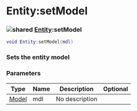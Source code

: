 # Entity:setModel

### ![shared](../../home/entity/.gitbook/assets/shared.png) [Entity](../../home/entity/home/Entity/):setModel

```lua
void Entity:setModel(mdl)
```

### Sets the entity model

### Parameters

| Type                                   | Name | Description    | Optional |
| -------------------------------------- | ---- | -------------- | -------: |
| [Model](../../home/entity/home/Model/) | mdl  | No description |          |
